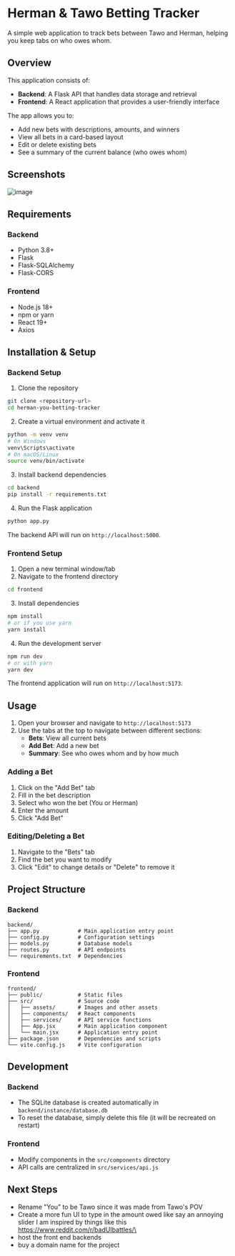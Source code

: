 # Herman & Tawo Betting Tracker

A simple web application to track bets between Tawo and Herman, helping you keep tabs on who owes whom.

## Overview

This application consists of:
- **Backend**: A Flask API that handles data storage and retrieval
- **Frontend**: A React application that provides a user-friendly interface

The app allows you to:
- Add new bets with descriptions, amounts, and winners
- View all bets in a card-based layout
- Edit or delete existing bets
- See a summary of the current balance (who owes whom)

## Screenshots


![image](https://github.com/user-attachments/assets/a534eb6a-730c-469b-834f-4e60727e7882)

## Requirements

### Backend
- Python 3.8+
- Flask
- Flask-SQLAlchemy
- Flask-CORS

### Frontend
- Node.js 18+
- npm or yarn
- React 19+
- Axios

## Installation & Setup

### Backend Setup

1. Clone the repository
```bash
git clone <repository-url>
cd herman-you-betting-tracker
```

2. Create a virtual environment and activate it
```bash
python -m venv venv
# On Windows
venv\Scripts\activate
# On macOS/Linux
source venv/bin/activate
```

3. Install backend dependencies
```bash
cd backend
pip install -r requirements.txt
```

4. Run the Flask application
```bash
python app.py
```

The backend API will run on `http://localhost:5000`.

### Frontend Setup

1. Open a new terminal window/tab
2. Navigate to the frontend directory
```bash
cd frontend
```

3. Install dependencies
```bash
npm install
# or if you use yarn
yarn install
```

4. Run the development server
```bash
npm run dev
# or with yarn
yarn dev
```

The frontend application will run on `http://localhost:5173`.

## Usage

1. Open your browser and navigate to `http://localhost:5173`
2. Use the tabs at the top to navigate between different sections:
   - **Bets**: View all current bets
   - **Add Bet**: Add a new bet
   - **Summary**: See who owes whom and by how much

### Adding a Bet
1. Click on the "Add Bet" tab
2. Fill in the bet description
3. Select who won the bet (You or Herman)
4. Enter the amount
5. Click "Add Bet"

### Editing/Deleting a Bet
1. Navigate to the "Bets" tab
2. Find the bet you want to modify
3. Click "Edit" to change details or "Delete" to remove it

## Project Structure

### Backend
```
backend/
├── app.py            # Main application entry point
├── config.py         # Configuration settings
├── models.py         # Database models
├── routes.py         # API endpoints
└── requirements.txt  # Dependencies
```

### Frontend
```
frontend/
├── public/           # Static files
├── src/              # Source code
│   ├── assets/       # Images and other assets
│   ├── components/   # React components
│   ├── services/     # API service functions
│   ├── App.jsx       # Main application component
│   └── main.jsx      # Application entry point
├── package.json      # Dependencies and scripts
└── vite.config.js    # Vite configuration
```

## Development

### Backend
- The SQLite database is created automatically in `backend/instance/database.db`
- To reset the database, simply delete this file (it will be recreated on restart)

### Frontend
- Modify components in the `src/components` directory
- API calls are centralized in `src/services/api.js`

## Next Steps
- Rename "You" to be Tawo since it was made from Tawo's POV
- Create a more fun UI to type in the amount owed like say an annoying slider I am inspired by things like this https://www.reddit.com/r/badUIbattles/\
- host the front end backends
-  buy a domain name for the project 
  
